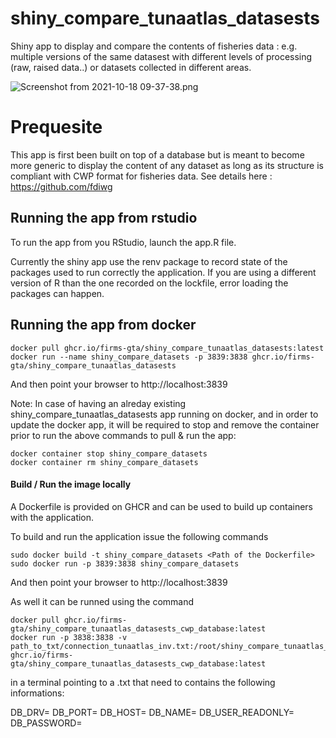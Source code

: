 # shiny_compare_tunaatlas_datasests

Shiny app to display and compare the contents of fisheries data : e.g. multiple versions of the same datasest with different levels of processing (raw, raised data..) or datasets collected in different areas.



![Screenshot from 2021-10-18 09-37-38.png](./doc/Screenshot_from_2021-10-18_09-37-38.png)


# Prequesite

This app is first been built on top of a database but is meant to become more generic to display the content of any dataset as long as its structure is compliant with CWP format for fisheries data.  See details here : https://github.com/fdiwg 

## Running the app from rstudio

To run the app from you RStudio, launch the app.R file.

Currently the shiny app use the renv package to record state of the packages used to run correctly the application. If you are using a different version of R than the one recorded on the lockfile, error loading the packages can happen.

## Running the app from docker

```
docker pull ghcr.io/firms-gta/shiny_compare_tunaatlas_datasests:latest
docker run --name shiny_compare_datasets -p 3839:3838 ghcr.io/firms-gta/shiny_compare_tunaatlas_datasests
```

And then point your browser to http://localhost:3839

Note: In case of having an alreday existing shiny_compare_tunaatlas_datasests app running on docker, and in order to update the docker app, it will be required to stop and remove the container prior to run the above commands to pull & run the app:

```
docker container stop shiny_compare_datasets
docker container rm shiny_compare_datasets
```

#### Build / Run the image locally

A Dockerfile is provided on GHCR and can be used to build up containers with the application.

To build and run the application issue the following commands
```
sudo docker build -t shiny_compare_datasets <Path of the Dockerfile>
sudo docker run -p 3839:3838 shiny_compare_datasets
```

And then point your browser to http://localhost:3839

As well it can be runned using the command 

```
docker pull ghcr.io/firms-gta/shiny_compare_tunaatlas_datasests_cwp_database:latest
docker run -p 3838:3838 -v path_to_txt/connection_tunaatlas_inv.txt:/root/shiny_compare_tunaatlas_datasests/connection_tunaatlas_inv.txt ghcr.io/firms-gta/shiny_compare_tunaatlas_datasests_cwp_database:latest
```

in a terminal pointing to a .txt that need to contains the following informations:

DB_DRV=
DB_PORT=
DB_HOST=
DB_NAME=
DB_USER_READONLY=
DB_PASSWORD=
